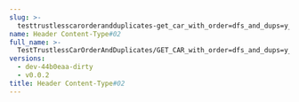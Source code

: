 ```yaml
---
slug: >-
  testtrustlesscarorderandduplicates-get_car_with_order=dfs_and_dups=y_of_unixfs_directory_with_duplicate_files-header_content-type#02
name: Header Content-Type#02
full_name: >-
  TestTrustlessCarOrderAndDuplicates/GET_CAR_with_order=dfs_and_dups=y_of_UnixFS_Directory_With_Duplicate_Files/Header_Content-Type#02
versions:
  - dev-44b0eaa-dirty
  - v0.0.2
title: Header Content-Type#02
---
```


